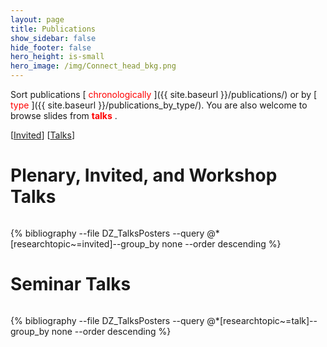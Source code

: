 ```yaml
---
layout: page
title: Publications
show_sidebar: false
hide_footer: false
hero_height: is-small
hero_image: /img/Connect_head_bkg.png 
---
```


<style>
.csl-block {
    font-size: 16px;
}
.csl-title, .csl-author, .csl-event, .csl-editor, .csl-venue {
    display: block;
    position: relative;
    font-size: 16px;
}

.csl-title b {
    font-weight: 600;
}

.csl-content {
    display: inline-block;
    vertical-align: top;
    padding-left: 20px;
}

.bibliography {
   list-style-type: none;
}
</style>

Sort publications [<span style="color:red">
chronologically
</span>]({{ site.baseurl }}/publications/) or by [<span style="color:red">
type
</span>]({{ site.baseurl }}/publications_by_type/). You are also welcome to browse slides from <span style="color:red">
<b>talks</b>
</span>.

[[Invited](#Invited)] [[Talks](#Talks)]

# Plenary, Invited, and Workshop Talks
<div id="Invited" style="padding-top: 150px; margin-top: -150px;"></div>

{% bibliography --file DZ_TalksPosters --query @*[researchtopic~=invited]--group_by none --order descending %}

# Seminar Talks
<div id="Talks" style="padding-top: 150px; margin-top: -150px;"></div>

{% bibliography --file DZ_TalksPosters --query @*[researchtopic~=talk]--group_by none --order descending %}